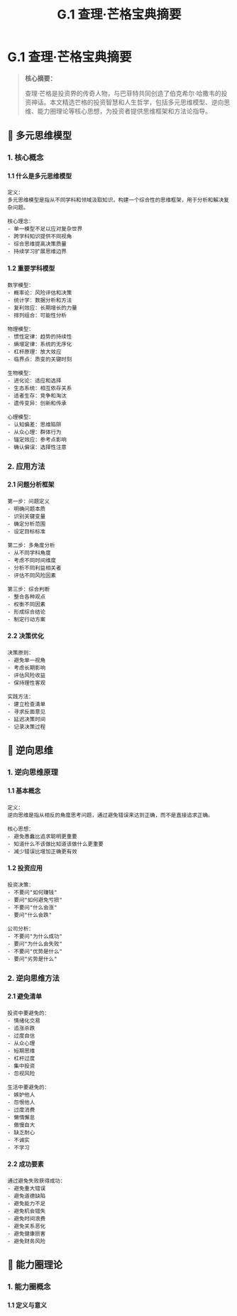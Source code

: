 ﻿---
title: G.1 查理·芒格宝典摘要
lang: zh
alt: /en/011_Appendix/G.1_Charlie_Munger_Wisdom_en
layout: /src/layouts/HandbookLayout.astro
---

# G.1 查理·芒格宝典摘要

> **核心摘要：**
> 
> 查理·芒格是投资界的传奇人物，与巴菲特共同创造了伯克希尔·哈撒韦的投资神话。本文精选芒格的投资智慧和人生哲学，包括多元思维模型、逆向思维、能力圈理论等核心思想，为投资者提供思维框架和方法论指导。

## 🧠 多元思维模型

### 1. 核心概念

#### 1.1 什么是多元思维模型
```
定义：
多元思维模型是指从不同学科和领域汲取知识，构建一个综合性的思维框架，用于分析和解决复杂问题。

核心理念：
- 单一模型不足以应对复杂世界
- 跨学科知识提供不同视角
- 综合思维提高决策质量
- 持续学习扩展思维边界
```

#### 1.2 重要学科模型
```
数学模型：
- 概率论：风险评估和决策
- 统计学：数据分析和方法
- 复利效应：长期增长的力量
- 排列组合：可能性分析

物理模型：
- 惯性定律：趋势的持续性
- 熵增定律：系统的无序化
- 杠杆原理：放大效应
- 临界点：质变的关键时刻

生物模型：
- 进化论：适应和选择
- 生态系统：相互依存关系
- 适者生存：竞争和淘汰
- 遗传变异：创新和传承

心理模型：
- 认知偏差：思维陷阱
- 从众心理：群体行为
- 锚定效应：参考点影响
- 确认偏误：选择性注意
```

### 2. 应用方法

#### 2.1 问题分析框架
```
第一步：问题定义
- 明确问题本质
- 识别关键变量
- 确定分析范围
- 设定目标标准

第二步：多角度分析
- 从不同学科角度
- 考虑不同时间维度
- 分析不同利益相关者
- 评估不同风险因素

第三步：综合判断
- 整合各种观点
- 权衡不同因素
- 形成综合结论
- 制定行动方案
```

#### 2.2 决策优化
```
决策原则：
- 避免单一视角
- 考虑长期影响
- 评估风险收益
- 保持理性客观

实践方法：
- 建立检查清单
- 寻求反面意见
- 延迟决策时间
- 记录决策过程
```

## 🔄 逆向思维

### 1. 逆向思维原理

#### 1.1 基本概念
```
定义：
逆向思维是指从相反的角度思考问题，通过避免错误来达到正确，而不是直接追求正确。

核心思想：
- 避免愚蠢比追求聪明更重要
- 知道什么不该做比知道该做什么更重要
- 减少错误比增加正确更有效
```

#### 1.2 投资应用
```
投资决策：
- 不要问"如何赚钱"
- 要问"如何避免亏损"
- 不要问"什么会涨"
- 要问"什么会跌"

公司分析：
- 不要问"为什么成功"
- 要问"为什么会失败"
- 不要问"优势是什么"
- 要问"劣势是什么"
```

### 2. 逆向思维方法

#### 2.1 避免清单
```
投资中要避免的：
- 情绪化交易
- 追涨杀跌
- 过度自信
- 从众心理
- 短期思维
- 杠杆过度
- 集中投资
- 忽视风险

生活中要避免的：
- 嫉妒他人
- 怨恨他人
- 过度消费
- 懒惰懈怠
- 傲慢自大
- 缺乏耐心
- 不诚实
- 不学习
```

#### 2.2 成功要素
```
通过避免失败获得成功：
- 避免重大错误
- 避免道德缺陷
- 避免能力不足
- 避免机会错失
- 避免时间浪费
- 避免关系恶化
- 避免健康损害
- 避免财务风险
```

## 🎯 能力圈理论

### 1. 能力圈概念

#### 1.1 定义与意义
```